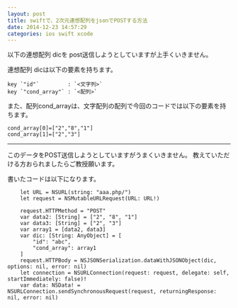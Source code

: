 ```yaml
---
layout: post
title: swiftで、2次元連想配列をjsonでPOSTする方法
date: 2014-12-23 14:57:29
categories: ios swift xcode
---
```

<!-- {% raw %} -->
<p>以下の連想配列 dicを post送信しようとしていますが上手くいきません。</p>

<p>連想配列 dicは以下の要素を持ちます。</p>

<pre><code>key `"id"`         : `&lt;文字列&gt;`
key `"cond_array"` : `&lt;配列&gt;`
</code></pre>

<p>また、配列cond_arrayは、文字配列の配列で今回のコードでは以下の要素を持ちます。</p>

<pre><code>cond_array[0]=["2","8","1"]
cond_array[1]=["2","3"]
</code></pre>

<hr>

<p>このデータをPOST送信しようとしていますがうまくいきません。
教えていただける方おられましたらご教授願います。</p>

<p>書いたコードは以下になります。</p>

<pre><code>    let URL = NSURL(string: "aaa.php/")
    let request = NSMutableURLRequest(URL: URL!)

    request.HTTPMethod = "POST"
    var data2: [String] = ["2", "8", "1"]
    var data3: [String] = ["2", "3"]
    var array1 = [data2, data3]
    var dic: [String: AnyObject] = [
        "id": "abc",
        "cond_array": array1
    ]
    request.HTTPBody = NSJSONSerialization.dataWithJSONObject(dic, options: nil, error: nil)        
    let connection = NSURLConnection(request: request, delegate: self, startImmediately: false)!    
    var data: NSData! = NSURLConnection.sendSynchronousRequest(request, returningResponse: nil, error: nil)
</code></pre>
<!-- {% endraw %} -->
